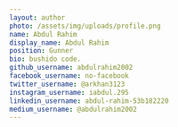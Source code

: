 ```yaml
---
layout: author
photo: /assets/img/uploads/profile.png
name: Abdul Rahim
display_name: Abdul Rahim
position: Gunner
bio: bushido code.
github_username: abdulrahim2002
facebook_username: no-facebook
twitter_username: @arkhan3123
instagram_username: iabdul.295
linkedin_username: abdul-rahim-53b182220
medium_username: @abdulrahim2002
---
```


